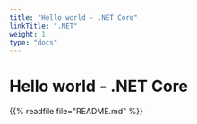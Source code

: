 ```yaml
---
title: "Hello world - .NET Core"
linkTitle: ".NET"
weight: 1
type: "docs"
---
```


# Hello world - .NET Core

{{% readfile file="README.md" %}}
